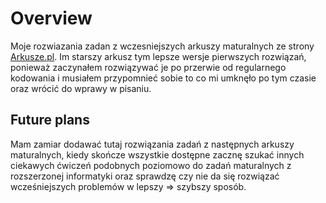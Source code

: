 # Overview

Moje rozwiazania zadan z wczesniejszych arkuszy maturalnych ze strony [Arkusze.pl](https://arkusze.pl).
Im starszy arkusz tym lepsze wersje pierwszych rozwiązań, ponieważ zaczynałem rozwiązywać je po przerwie od regularnego kodowania i musiałem przypomnieć sobie to co mi umknęło po tym czasie oraz wrócić do wprawy w pisaniu.

## Future plans

Mam zamiar dodawać tutaj rozwiązania zadań z następnych arkuszy maturalnych, kiedy skończe wszystkie dostępne zacznę szukać innych ciekawych ćwiczeń podobnych poziomowo do zadań maturalnych z rozszerzonej informatyki oraz sprawdzę czy nie da się rozwiązać wcześniejszych problemów w lepszy => szybszy sposób.
